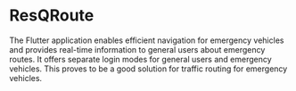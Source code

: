 # ResQRoute
The Flutter application enables efficient navigation for emergency vehicles and provides real-time information to general users about emergency routes. It offers separate login modes for general users and emergency vehicles. This proves to be a good solution for traffic routing for emergency vehicles.
